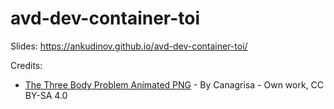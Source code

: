 # avd-dev-container-toi

Slides: https://ankudinov.github.io/avd-dev-container-toi/

Credits:

- [The Three Body Problem Animated PNG](https://commons.wikimedia.org/w/index.php?curid=133294338) - By Canagrisa - Own work, CC BY-SA 4.0
